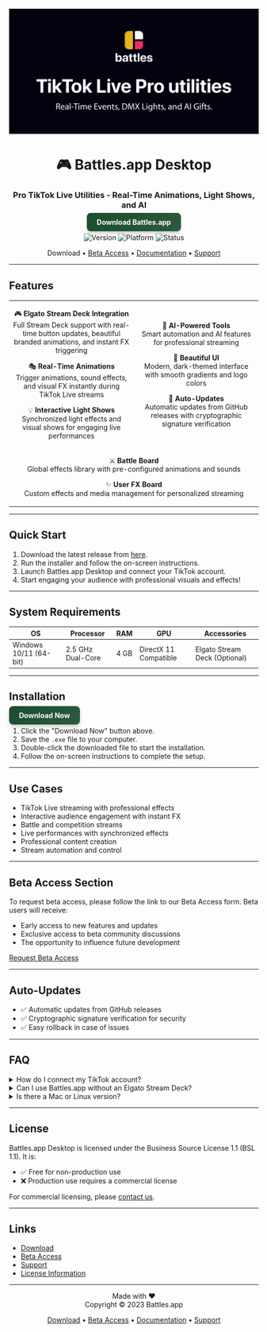 <div align="center">

![Github banner](./.github/banner.jpg)
# 🎮 Battles.app Desktop
### Pro TikTok Live Utilities - Real-Time Animations, Light Shows, and AI
<a href="https://github.com/battles-app/desktop/releases/download/v0.0.56/battles.app_0.0.56_x64-setup.exe" style="background: linear-gradient(135deg, #1a4d2e 0%, #2d5a3d 100%); border: none; border-radius: 8px; box-shadow: 0 4px 6px rgba(0,0,0,0.2); color: white; font-weight: bold; padding: 10px 20px; text-decoration: none;">Download Battles.app</a>

![Version](https://img.shields.io/badge/version-0.0.56-blue?style=for-the-badge)
![Platform](https://img.shields.io/badge/platform-Windows-blueviolet?style=for-the-badge&logo=windows)
![Status](https://img.shields.io/badge/status-Closed%20Beta-red?style=for-the-badge)

Download • [Beta Access](#beta-access-section) • [Documentation](#) • [Support](#)

---

</div>

## Features

<table>
<tr>
<td align="center" width="50%">

🎮 **Elgato Stream Deck Integration**  
Full Stream Deck support with real-time button updates, beautiful branded animations, and instant FX triggering

🎭 **Real-Time Animations**  
Trigger animations, sound effects, and visual FX instantly during TikTok Live streams

💡 **Interactive Light Shows**  
Synchronized light effects and visual shows for engaging live performances

</td>
<td align="center" width="50%">

🤖 **AI-Powered Tools**  
Smart automation and AI features for professional streaming

🎨 **Beautiful UI**  
Modern, dark-themed interface with smooth gradients and logo colors

🔄 **Auto-Updates**  
Automatic updates from GitHub releases with cryptographic signature verification

</td>
</tr>
<tr>
<td colspan="2" align="center">

⚔️ **Battle Board**  
Global effects library with pre-configured animations and sounds

✨ **User FX Board**  
Custom effects and media management for personalized streaming

</td>
</tr>
</table>

---

## Quick Start

1. Download the latest release from [here](https://github.com/battles-app/desktop/releases/download/v0.0.56/battles.app_0.0.56_x64-setup.exe).
2. Run the installer and follow the on-screen instructions.
3. Launch Battles.app Desktop and connect your TikTok account.
4. Start engaging your audience with professional visuals and effects!

---

## System Requirements

| OS          | Processor | RAM  | GPU       | Accessories        |
|-------------|-----------|------|-----------|--------------------|
| Windows 10/11 (64-bit) | 2.5 GHz Dual-Core | 4 GB | DirectX 11 Compatible | Elgato Stream Deck (Optional) |

---

## Installation

<a href="https://github.com/battles-app/desktop/releases/download/v0.0.56/battles.app_0.0.56_x64-setup.exe" style="background: linear-gradient(135deg, #1a4d2e 0%, #2d5a3d 100%); border: none; border-radius: 8px; box-shadow: 0 4px 6px rgba(0,0,0,0.2); color: white; font-weight: bold; padding: 10px 20px; text-decoration: none;">Download Now</a>

1. Click the "Download Now" button above.
2. Save the `.exe` file to your computer.
3. Double-click the downloaded file to start the installation.
4. Follow the on-screen instructions to complete the setup.

---

## Use Cases

- TikTok Live streaming with professional effects
- Interactive audience engagement with instant FX
- Battle and competition streams
- Live performances with synchronized effects
- Professional content creation
- Stream automation and control

---

## Beta Access Section

To request beta access, please follow the link to our Beta Access form. Beta users will receive:

- Early access to new features and updates
- Exclusive access to beta community discussions
- The opportunity to influence future development

[Request Beta Access](#)

---

## Auto-Updates

- ✅ Automatic updates from GitHub releases
- ✅ Cryptographic signature verification for security
- ✅ Easy rollback in case of issues

---

## FAQ

<details>
<summary>How do I connect my TikTok account?</summary>
After launching Battles.app Desktop, navigate to the settings section and follow the on-screen instructions for TikTok account integration.
</details>

<details>
<summary>Can I use Battles.app without an Elgato Stream Deck?</summary>
Yes! While Battles.app Desktop offers enhanced functionality with Stream Deck, it's not required for use. You can still enjoy all other features.
</details>

<details>
<summary>Is there a Mac or Linux version?</summary>
Currently, Battles.app Desktop is only available for Windows 10/11 (64-bit). We're exploring support for other platforms based on user demand.
</details>

---

## License

Battles.app Desktop is licensed under the Business Source License 1.1 (BSL 1.1). It is:

- ✅ Free for non-production use
- ❌ Production use requires a commercial license

For commercial licensing, please [contact us](#).

---

## Links

- [Download](https://github.com/battles-app/desktop/releases/download/v0.0.56/battles.app_0.0.56_x64-setup.exe)
- [Beta Access](#beta-access-section)
- [Support](#)
- [License Information](#)

<div align="center">

---

Made with ❤️  
Copyright © 2023 Battles.app

[Download](https://github.com/battles-app/desktop/releases/download/v0.0.56/battles.app_0.0.56_x64-setup.exe) • [Beta Access](#beta-access-section) • [Documentation](#) • [Support](#)

</div>